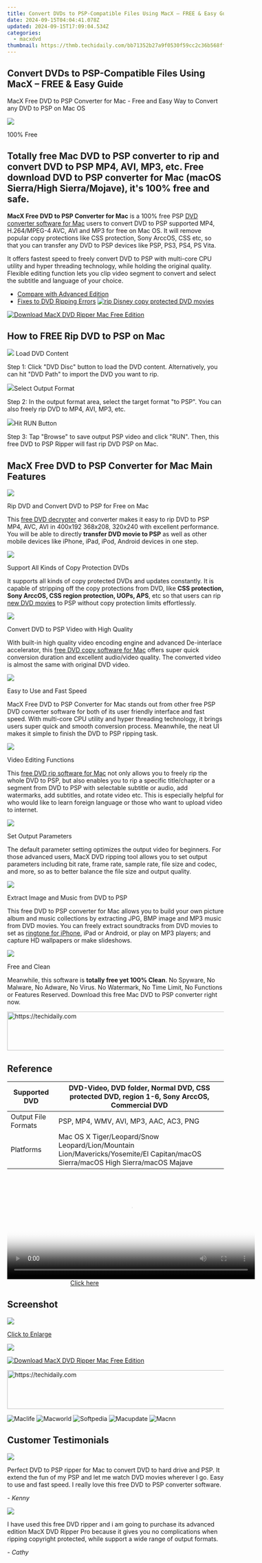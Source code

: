 ```yaml
---
title: Convert DVDs to PSP-Compatible Files Using MacX – FREE & Easy Guide
date: 2024-09-15T04:04:41.078Z
updated: 2024-09-15T17:09:04.534Z
categories:
  - macxdvd
thumbnail: https://thmb.techidaily.com/bb71352b27a9f0530f59cc2c36b568ff3e277e8a2296dc605c5a7f11777f7220.jpg
---
```


## Convert DVDs to PSP-Compatible Files Using MacX – FREE & Easy Guide

MacX Free DVD to PSP Converter for Mac \- Free and Easy Way to Convert any DVD to PSP on Mac OS

![](https://www.macxdvd.com/dvd-to-psp-converter-for-mac-free/../face/dvd-psp-pic.jpg) 

100% Free

## Totally free Mac DVD to PSP converter to rip and convert DVD to PSP MP4, AVI, MP3, etc. Free download DVD to PSP converter for Mac (macOS Sierra/High Sierra/Mojave), it's 100% free and safe.

**MacX Free DVD to PSP Converter for Mac** is a 100% free PSP [DVD converter software for Mac](https://tools.techidaily.com/macxdvd/products/) users to convert DVD to PSP supported MP4, H.264/MPEG-4 AVC, AVI and MP3 for free on Mac OS. It will remove popular copy protections like CSS protection, Sony ArccOS, CSS etc, so that you can transfer any DVD to PSP devices like PSP, PS3, PS4, PS Vita.

It offers fastest speed to freely convert DVD to PSP with multi-core CPU utility and hyper threading technology, while holding the original quality. Flexible editing function lets you clip video segment to convert and select the subtitle and language of your choice.

* [Compare with Advanced Edition](https://tools.techidaily.com/macxdvd/products/)
* [Fixes to DVD Ripping Errors](https://tools.techidaily.com/macxdvd/products/)
[![rip Disney copy protected DVD movies](https://www.macxdvd.com/dvd-to-psp-converter-for-mac-free/../image/macxdvdpro-banner-mini.jpg)](https://tools.techidaily.com/macxdvd/products/) 

[![Download MacX DVD Ripper Mac Free Edition](https://www.macxdvd.com/dvd-to-psp-converter-for-mac-free/../image/bottom-download-big.jpg)](https://www.macxdvd.com/download/macx-free-dvd-to-psp-converter-for-mac.dmg) 

## How to FREE Rip DVD to PSP on Mac

![](https://www.macxdvd.com/dvd-to-psp-converter-for-mac-free/../i-pic/1.png) Load DVD Content 

Step 1: Click "DVD Disc" button to load the DVD content. Alternatively, you can hit "DVD Path" to import the DVD you want to rip.

![](https://www.macxdvd.com/dvd-to-psp-converter-for-mac-free/../i-pic/2.png)Select Output Format 

Step 2: In the output format area, select the target format "to PSP". You can also freely rip DVD to MP4, AVI, MP3, etc.

![](https://www.macxdvd.com/dvd-to-psp-converter-for-mac-free/../i-pic/3.png)Hit RUN Button

Step 3: Tap "Browse" to save output PSP video and click "RUN". Then, this free DVD to PSP Ripper will fast rip DVD PSP on Mac. 

## MacX Free DVD to PSP Converter for Mac Main Features

![](https://www.macxdvd.com/dvd-to-psp-converter-for-mac-free/image/1.jpg) 

Rip DVD and Convert DVD to PSP for Free on Mac

This [free DVD decrypter](https://tools.techidaily.com/macxdvd/products/) and converter makes it easy to rip DVD to PSP MP4, AVC, AVI in 400x192 368x208, 320x240 with excellent performance. You will be able to directly **transfer DVD movie to PSP** as well as other mobile devices like iPhone, iPad, iPod, Android devices in one step.

![](https://www.macxdvd.com/dvd-to-psp-converter-for-mac-free/image/2.jpg) 

Support All Kinds of Copy Protection DVDs

It supports all kinds of copy protected DVDs and updates constantly. It is capable of stripping off the copy protections from DVD, like **CSS protection, Sony ArccOS, CSS region protection, UOPs, APS**, etc so that users can rip [new DVD movies](https://tools.techidaily.com/macxdvd/products/) to PSP without copy protection limits effortlessly.

![](https://www.macxdvd.com/dvd-to-psp-converter-for-mac-free/image/3.jpg) 

Convert DVD to PSP Video with High Quality

With built-in high quality video encoding engine and advanced De-interlace accelerator, this [free DVD copy software for Mac](https://tools.techidaily.com/macxdvd/products/) offers super quick conversion duration and excellent audio/video quality. The converted video is almost the same with original DVD video.

![](https://www.macxdvd.com/dvd-to-psp-converter-for-mac-free/image/4.jpg) 

Easy to Use and Fast Speed

MacX Free DVD to PSP Converter for Mac stands out from other free PSP DVD converter software for both of its user friendly interface and fast speed. With multi-core CPU utility and hyper threading technology, it brings users super quick and smooth conversion process. Meanwhile, the neat UI makes it simple to finish the DVD to PSP ripping task.

![](https://www.macxdvd.com/dvd-to-psp-converter-for-mac-free/image/5.jpg) 

Video Editing Functions

This [free DVD rip software for Mac](https://tools.techidaily.com/macxdvd/products/) not only allows you to freely rip the whole DVD to PSP, but also enables you to rip a specific title/chapter or a segment from DVD to PSP with selectable subtitle or audio, add watermarks, add subtitles, and rotate video etc. This is especially helpful for who would like to learn foreign language or those who want to upload video to internet.

![](https://www.macxdvd.com/dvd-to-psp-converter-for-mac-free/image/6.jpg) 

Set Output Parameters 

The default parameter setting optimizes the output video for beginners. For those advanced users, MacX DVD ripping tool allows you to set output parameters including bit rate, frame rate, sample rate, file size and codec, and more, so as to better balance the file size and output quality.

![](https://www.macxdvd.com/dvd-to-psp-converter-for-mac-free/image/7.jpg) 

Extract Image and Music from DVD to PSP

This free DVD to PSP converter for Mac allows you to build your own picture album and music collections by extracting JPG, BMP image and MP3 music from DVD movies. You can freely extract soundtracks from DVD movies to set as [ringtone for iPhone](https://tools.techidaily.com/macxdvd/products/), iPad or Android, or play on MP3 players; and capture HD wallpapers or make slideshows.

![](https://www.macxdvd.com/dvd-to-psp-converter-for-mac-free/image/8.jpg) 

Free and Clean

Meanwhile, this software is **totally free yet 100% Clean**. No Spyware, No Malware, No Adware, No Virus. No Watermark, No Time Limit, No Functions or Features Reserved. Download this free Mac DVD to PSP converter right now.

<!-- affiliate ads begin -->
<a href="https://ursime.pxf.io/c/5597632/2136536/16384" target="_top" id="2136536">
  <img src="//a.impactradius-go.com/display-ad/16384-2136536" border="0" alt="https://techidaily.com" width="728" height="90"/>
</a>
<img height="0" width="0" src="https://ursime.pxf.io/i/5597632/2136536/16384" style="position:absolute;visibility:hidden;" border="0" />
<!-- affiliate ads end -->

## Reference

| Supported DVD       | DVD-Video, DVD folder, Normal DVD, CSS protected DVD, region 1-6, Sony ArccOS, Commercial DVD                                    |
| ------------------- | -------------------------------------------------------------------------------------------------------------------------------- |
| Output File Formats | PSP, MP4, WMV, AVI, MP3, AAC, AC3, PNG                                                                                           |
| Platforms           | Mac OS X Tiger/Leopard/Snow Leopard/Lion/Mountain Lion/Mavericks/Yosemite/El Capitan/macOS Sierra/macOS High Sierra/macOS Majave |

<!-- affiliate ads begin -->
<span id="1983475">
					<video width="576" height="240" style="cursor:pointer"
           poster="//a.impactradius-go.com/display-clicktoplayimage/1983475.png"
           onclick="if(!this.playClicked){this.play();this.setAttribute('controls',true);this.playClicked=true;}">
	   <source src="//a.impactradius-go.com/display-ad/22993-1983475">
	   <img src="//a.impactradius-go.com/display-clicktoplayimage/1983475.png" style="border: none; height: 100%; width: 100%; object-fit: contain">
	</video>
	<div style="width:360px;text-align:center"><a href="javascript:window.open(decodeURIComponent('https%3A%2F%2Fhomestyler.sjv.io%2Fc%2F5597632%2F1983475%2F22993'), '_blank');void(0);">Click here</a></div>
</span>
<img height="0" width="0" src="https://imp.pxf.io/i/5597632/1983475/22993" style="position:absolute;visibility:hidden;" border="0" />
<!-- affiliate ads end -->

## Screenshot

![](https://www.macxdvd.com/dvd-to-psp-converter-for-mac-free/image/screenshot.jpg)

[Click to Enlarge](https://tools.techidaily.com/macxdvd/products/)

![](https://www.macxdvd.com/dvd-to-psp-converter-for-mac-free/image/screenshot_02.jpg) 

[![Download MacX DVD Ripper Mac Free Edition](https://www.macxdvd.com/dvd-to-psp-converter-for-mac-free/../image/bottom-download-big.jpg)](https://www.macxdvd.com/download/macx-free-dvd-to-psp-converter-for-mac.dmg)

<!-- affiliate ads begin -->
<a href="https://ephamedtechinc.pxf.io/c/5597632/2136621/26400" target="_top" id="2136621">
  <img src="//a.impactradius-go.com/display-ad/26400-2136621" border="0" alt="https://techidaily.com" width="728" height="90"/>
</a>
<img height="0" width="0" src="https://ephamedtechinc.pxf.io/i/5597632/2136621/26400" style="position:absolute;visibility:hidden;" border="0" />
<!-- affiliate ads end -->

![Maclife](https://www.macxdvd.com/dvd-to-psp-converter-for-mac-free/../i-pic/maclife.gif) ![Macworld](https://www.macxdvd.com/dvd-to-psp-converter-for-mac-free/../i-pic/macworld.gif) ![Softpedia](https://www.macxdvd.com/dvd-to-psp-converter-for-mac-free/../i-pic/softpedia.gif) ![Macupdate](https://www.macxdvd.com/dvd-to-psp-converter-for-mac-free/../i-pic/macupdate.gif) ![Macnn](https://www.macxdvd.com/dvd-to-psp-converter-for-mac-free/../i-pic/macnn.gif) 

## Customer Testimonials

![](https://www.macxdvd.com/dvd-to-psp-converter-for-mac-free/../image/customer-ico.jpg) 

Perfect DVD to PSP ripper for Mac to convert DVD to hard drive and PSP. It extend the fun of my PSP and let me watch DVD movies wherever I go. Easy to use and fast speed. I really love this free DVD to PSP converter software.

_\- Kenny_ 

![](https://www.macxdvd.com/dvd-to-psp-converter-for-mac-free/../image/customer-ico.jpg) 

I have used this free DVD ripper and i am going to purchase its advanced edition MacX DVD Ripper Pro because it gives you no complications when ripping copyright protected, while support a wide range of output formats.

_\- Cathy_

<ins class="adsbygoogle"
     style="display:block"
     data-ad-format="autorelaxed"
     data-ad-client="ca-pub-7571918770474297"
     data-ad-slot="1223367746"></ins>

<ins class="adsbygoogle"
     style="display:block"
     data-ad-client="ca-pub-7571918770474297"
     data-ad-slot="8358498916"
     data-ad-format="auto"
     data-full-width-responsive="true"></ins>



